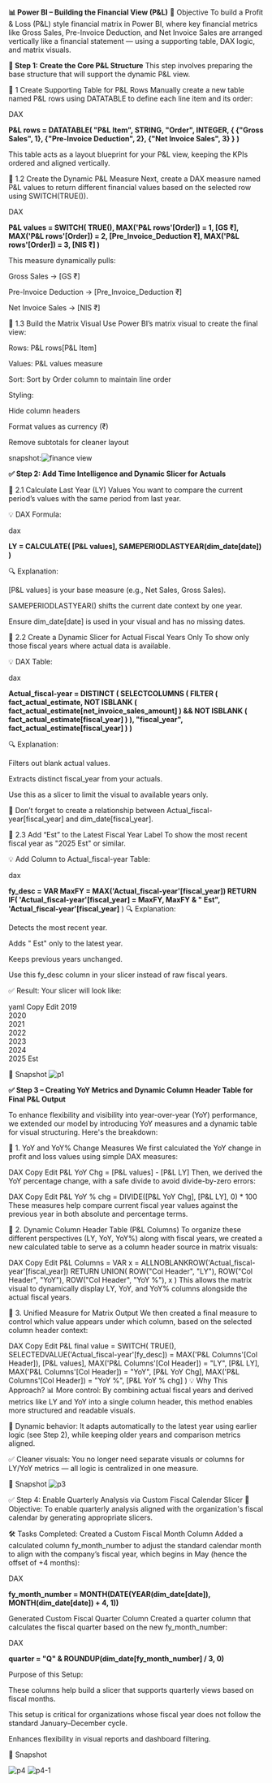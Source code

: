 **📊 Power BI – Building the Financial View (P&L)**
🔧 Objective
To build a Profit & Loss (P&L) style financial matrix in Power BI, where key financial metrics like Gross Sales, Pre-Invoice Deduction, and Net Invoice Sales are arranged vertically like a financial statement — using a supporting table, DAX logic, and matrix visuals.

**🧱 Step 1: Create the Core P&L Structure**
This step involves preparing the base structure that will support the dynamic P&L view.

🧾  1 Create Supporting Table for P&L Rows
Manually create a new table named P&L rows using DATATABLE to define each line item and its order:

DAX

**P&L rows = DATATABLE(
    "P&L Item", STRING,
    "Order", INTEGER,
    {
        {"Gross Sales", 1},
        {"Pre-Invoice Deduction", 2},
        {"Net Invoice Sales", 3}
    }
)**

This table acts as a layout blueprint for your P&L view, keeping the KPIs ordered and aligned vertically.

🧮 1.2 Create the Dynamic P&L Measure
Next, create a DAX measure named P&L values to return different financial values based on the selected row using SWITCH(TRUE()).

DAX

**P&L values = 
SWITCH(
    TRUE(),
    MAX('P&L rows'[Order]) = 1, [GS ₹],
    MAX('P&L rows'[Order]) = 2, [Pre_Invoice_Deduction ₹],
    MAX('P&L rows'[Order]) = 3, [NIS ₹]
)**

This measure dynamically pulls:

Gross Sales → [GS ₹]

Pre-Invoice Deduction → [Pre_Invoice_Deduction ₹]

Net Invoice Sales → [NIS ₹]

🎨 1.3 Build the Matrix Visual
Use Power BI’s matrix visual to create the final view:

Rows: P&L rows[P&L Item]

Values: P&L values measure

Sort: Sort by Order column to maintain line order

Styling:

Hide column headers

Format values as currency (₹)

Remove subtotals for cleaner layout  

snapshot:![finance view](https://github.com/user-attachments/assets/6577eb22-de88-46aa-b362-8fba1ab61eca)

**✅ Step 2: Add Time Intelligence and Dynamic Slicer for Actuals**

📌 2.1 Calculate Last Year (LY) Values
You want to compare the current period’s values with the same period from last year.

💡 DAX Formula:

dax

**LY = 
CALCULATE(
    [P&L values], 
    SAMEPERIODLASTYEAR(dim_date[date])
)**

🔍 Explanation:

[P&L values] is your base measure (e.g., Net Sales, Gross Sales).

SAMEPERIODLASTYEAR() shifts the current date context by one year.

Ensure dim_date[date] is used in your visual and has no missing dates.

📌 2.2 Create a Dynamic Slicer for Actual Fiscal Years Only
To show only those fiscal years where actual data is available.

💡 DAX Table:

dax

**Actual_fiscal-year = 
DISTINCT (
    SELECTCOLUMNS (
        FILTER (
            fact_actual_estimate,
            NOT ISBLANK ( fact_actual_estimate[net_invoice_sales_amount] )
                && NOT ISBLANK ( fact_actual_estimate[fiscal_year] )
        ),
        "fiscal_year", fact_actual_estimate[fiscal_year]
    )
)**


🔍 Explanation:

Filters out blank actual values.

Extracts distinct fiscal_year from your actuals.

Use this as a slicer to limit the visual to available years only.

🔗 Don’t forget to create a relationship between Actual_fiscal-year[fiscal_year] and dim_date[fiscal_year].

📌 2.3 Add “Est” to the Latest Fiscal Year Label
To show the most recent fiscal year as "2025 Est" or similar.

💡 Add Column to Actual_fiscal-year Table:

dax

**fy_desc = 
VAR MaxFY = MAX('Actual_fiscal-year'[fiscal_year])
RETURN IF(
    'Actual_fiscal-year'[fiscal_year] = MaxFY,
    MaxFY & " Est",
    'Actual_fiscal-year'[fiscal_year]**
)
🔍 Explanation:

Detects the most recent year.

Adds " Est" only to the latest year.

Keeps previous years unchanged.

Use this fy_desc column in your slicer instead of raw fiscal years.

✅ Result: Your slicer will look like:

yaml
Copy
Edit
2019  
2020  
2021  
2022  
2023  
2024  
2025 Est  



📸 Snapshot
![p1](https://github.com/user-attachments/assets/996af952-fe17-489f-9089-54e5117a9e46)


**✅ Step 3 – Creating YoY Metrics and Dynamic Column Header Table for Final P&L Output**

To enhance flexibility and visibility into year-over-year (YoY) performance, we extended our model by introducing YoY measures and a dynamic table for visual structuring. Here's the breakdown:

🔹 1. YoY and YoY% Change Measures
We first calculated the YoY change in profit and loss values using simple DAX measures:

DAX
Copy
Edit
P&L YoY Chg = [P&L values] - [P&L LY]
Then, we derived the YoY percentage change, with a safe divide to avoid divide-by-zero errors:

DAX
Copy
Edit
P&L YoY % chg = DIVIDE([P&L YoY Chg], [P&L LY], 0) * 100
These measures help compare current fiscal year values against the previous year in both absolute and percentage terms.

🔹 2. Dynamic Column Header Table (P&L Columns)
To organize these different perspectives (LY, YoY, YoY%) along with fiscal years, we created a new calculated table to serve as a column header source in matrix visuals:

DAX
Copy
Edit
P&L Columns =
VAR x = ALLNOBLANKROW('Actual_fiscal-year'[fiscal_year])
RETURN
UNION(
    ROW("Col Header", "LY"),
    ROW("Col Header", "YoY"),
    ROW("Col Header", "YoY %"),
    x
)
This allows the matrix visual to dynamically display LY, YoY, and YoY% columns alongside the actual fiscal years.

🔹 3. Unified Measure for Matrix Output
We then created a final measure to control which value appears under which column, based on the selected column header context:

DAX
Copy
Edit
P&L final value =
SWITCH(
    TRUE(),
    SELECTEDVALUE('Actual_fiscal-year'[fy_desc]) = MAX('P&L Columns'[Col Header]), [P&L values],
    MAX('P&L Columns'[Col Header]) = "LY", [P&L LY],
    MAX('P&L Columns'[Col Header]) = "YoY", [P&L YoY Chg],
    MAX('P&L Columns'[Col Header]) = "YoY %", [P&L YoY % chg]
)
💡 Why This Approach?
📊 More control: By combining actual fiscal years and derived metrics like LY and YoY into a single column header, this method enables more structured and readable visuals.

🔁 Dynamic behavior: It adapts automatically to the latest year using earlier logic (see Step 2), while keeping older years and comparison metrics aligned.

✅ Cleaner visuals: You no longer need separate visuals or columns for LY/YoY metrics — all logic is centralized in one measure.

📸 Snapshot
![p3](https://github.com/user-attachments/assets/ef0b7570-300a-4914-b23b-0bc74813163e)


✅ Step 4: Enable Quarterly Analysis via Custom Fiscal Calendar Slicer
🔧 Objective:
To enable quarterly analysis aligned with the organization's fiscal calendar by generating appropriate slicers.

🛠️ Tasks Completed:
Created a Custom Fiscal Month Column
Added a calculated column fy_month_number to adjust the standard calendar month to align with the company’s fiscal year, which begins in May (hence the offset of +4 months):

DAX

**fy_month_number = MONTH(DATE(YEAR(dim_date[date]), MONTH(dim_date[date]) + 4, 1))**

Generated Custom Fiscal Quarter Column
Created a quarter column that calculates the fiscal quarter based on the new fy_month_number:

DAX

**quarter = "Q" & ROUNDUP(dim_date[fy_month_number] / 3, 0)**

Purpose of this Setup:

These columns help build a slicer that supports quarterly views based on fiscal months.

This setup is critical for organizations whose fiscal year does not follow the standard January–December cycle.

Enhances flexibility in visual reports and dashboard filtering.

📸 Snapshot

![p4](https://github.com/user-attachments/assets/2ff0a78a-3adb-4180-8816-0df85c48bc44)
![p4-1](https://github.com/user-attachments/assets/df266b85-0f6e-4275-b4a4-fabd6658ef32)






